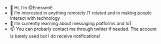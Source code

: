 - 👋 Hi, I’m @EnessenE
- 👀 I’m interested in anything remotely IT related and in making people interact with technology
- 🌱 I’m currently learning about messaging platforms and IoT
- 📫 You can probarly contact me through twitter if needed. The account is barely used but I do receive notifications!

<!---
EnessenE/EnessenE is a ✨ special ✨ repository because its `README.md` (this file) appears on your GitHub profile.
You can click the Preview link to take a look at your changes.
--->
